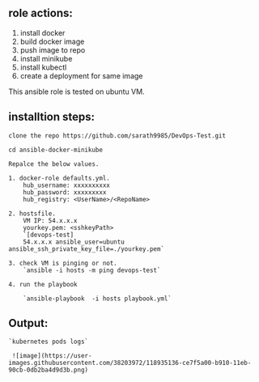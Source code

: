 ## role actions:

1. install docker
2. build docker image
3. push image to repo
3. install minikube
4. install kubectl
5. create a deployment for same image

This ansible role is tested on ubuntu VM.


## installtion steps:

   `clone the repo https://github.com/sarath9985/DevOps-Test.git`

   `cd ansible-docker-minikube`

    Repalce the below values.

    1. docker-role defaults.yml.
        hub_username: xxxxxxxxxx
        hub_password: xxxxxxxxx
        hub_registry: <UserName>/<RepoName>

    2. hostsfile.
        VM IP: 54.x.x.x
        yourkey.pem: <sshkeyPath>
        `[devops-test]
        54.x.x.x ansible_user=ubuntu ansible_ssh_private_key_file=./yourkey.pem`

    3. check VM is pinging or not.
        `ansible -i hosts -m ping devops-test`     
        
    4. run the playbook

        `ansible-playbook  -i hosts playbook.yml`
        
        
 ## Output:
    `kubernetes pods logs`
       
     ![image](https://user-images.githubusercontent.com/38203972/118935136-ce7f5a00-b910-11eb-90cb-0db2ba4d9d3b.png)

